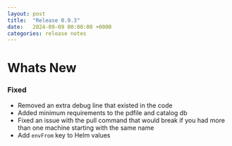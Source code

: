 ```yaml
---
layout: post
title:  "Release 0.9.3"
date:   2024-09-09 00:00:00 +0000
categories: release notes
---
```


# Whats New

### Fixed

- Removed an extra debug line that existed in the code
- Added minimum requirements to the pdfile and catalog db
- Fixed an issue with the pull command that would break if you had more than one machine starting with the same name
- Add `envFrom` key to Helm values


